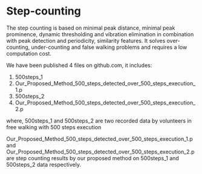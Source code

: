 # Step-counting

The step counting is based on minimal peak distance, minimal peak prominence, dynamic thresholding and vibration elimination in combination with peak detection and periodicity, similarity features. It solves over-counting, under-counting and false walking problems and requires a low computation cost.

We have been published 4 files on github.com, it includes: 

1. 500steps_1
2. Our_Proposed_Method_500_steps_detected_over_500_steps_execution_1.p 
3. 500steps_2 
4. Our_Proposed_Method_500_steps_detected_over_500_steps_execution_2.p

where, 500steps_1 and 500steps_2 are two recorded data by volunteers in free walking with 500 steps execution

Our_Proposed_Method_500_steps_detected_over_500_steps_execution_1.p and Our_Proposed_Method_500_steps_detected_over_500_steps_execution_2.p are step counting results by our proposed method on 500steps_1 and 500steps_2 data respectively.
